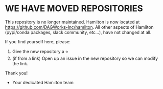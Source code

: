 # WE HAVE MOVED REPOSITORIES

This repository is no longer maintained. Hamilton is now located at https://github.com/DAGWorks-Inc/hamilton. All other aspects of Hamilton (pypi/conda packages, slack community, etc...), have not changed at all.

If you find yourself here, please:

1. Give the new repository a ⭐
2. (if from a link) Open up an issue in the new repository so we can modify the link.

Thank you!
- Your dedicated Hamilton team
